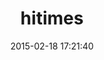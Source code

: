 ---
layout: post
title:  "hitimes"
repo:   "copiousfreetime/hitimes"
date:   2015-02-18 17:21:40
gemurl: http://github.com/copiousfreetime/hitimes
---